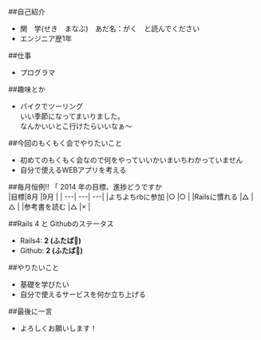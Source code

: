 ﻿##自己紹介

- 関　学(せき　まなぶ)　あだ名：がく　と読んでください
- エンジニア歴1年

##仕事

- プログラマ

##趣味とか
- バイクでツーリング  
いい季節になってまいりました。  
なんかいいとこ行けたらいいなぁ～

##今回のもくもく会でやりたいこと
- 初めてのもくもく会なので何をやっていいかいまいちわかっていません
- 自分で使えるWEBアプリを考える

##毎月恒例!! 「 2014 年の目標、進捗どうですか   
|目標|8月  |9月 |
| ---| ---|  ---|
|よちよちrbに参加 |○ |○ |
|Railsに慣れる |△ |△ |
|参考書を読む |△ |× |

##Rails 4 と Githubのステータス

- Rails4: **2 (ふたば:leaves:)**
- Github: **2 (ふたば:leaves:)**

##やりたいこと

- 基礎を学びたい
- 自分で使えるサービスを何か立ち上げる

##最後に一言

- よろしくお願いします！